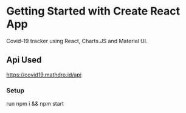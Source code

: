 # Getting Started with Create React App

Covid-19 tracker using React, Charts.JS and Material UI. 

## Api Used

https://covid19.mathdro.id/api

### Setup

run npm i && npm start
